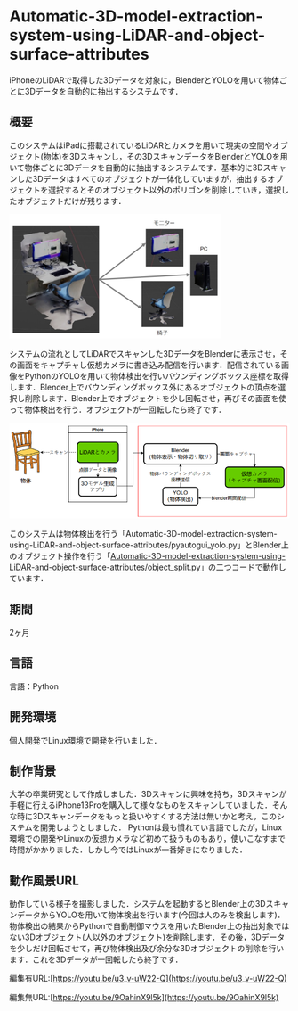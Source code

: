 # Automatic-3D-model-extraction-system-using-LiDAR-and-object-surface-attributes

iPhoneのLiDARで取得した3Dデータを対象に，BlenderとYOLOを用いて物体ごとに3Dデータを自動的に抽出するシステムです．

## 概要

このシステムはiPadに搭載されているLiDARとカメラを用いて現実の空間やオブジェクト(物体)を3Dスキャンし，その3DスキャンデータをBlenderとYOLOを用いて物体ごとに3Dデータを自動的に抽出するシステムです．基本的に3Dスキャンした3Dデータはすべてのオブジェクトが一体化していますが，抽出するオブジェクトを選択するとそのオブジェクト以外のポリゴンを削除していき，選択したオブジェクトだけが残ります．

![エラー](imge/split.png)

システムの流れとしてLiDARでスキャンした3DデータをBlenderに表示させ，その画面をキャプチャし仮想カメラに書き込み配信を行います．配信されている画像をPythonのYOLOを用いて物体検出を行いバウンディングボックス座標を取得します．Blender上でバウンディングボックス外にあるオブジェクトの頂点を選択し削除します．Blender上でオブジェクトを少し回転させ，再びその画面を使って物体検出を行う．オブジェクトが一回転したら終了です．

![エラー](imge/abstract.png)

このシステムは物体検出を行う「Automatic-3D-model-extraction-system-using-LiDAR-and-object-surface-attributes/pyautogui_yolo.py」とBlender上のオブジェクト操作を行う「[Automatic-3D-model-extraction-system-using-LiDAR-and-object-surface-attributes/object_split.py](https://github.com/TasitenREL/Automatic-3D-model-extraction-system-using-LiDAR-and-object-surface-attributes/blob/main/object_split.py)」の二つコードで動作しています．

## 期間
2ヶ月

## 言語
言語：Python

## 開発環境
個人開発でLinux環境で開発を行いました．

## 制作背景
大学の卒業研究として作成しました．3Dスキャンに興味を持ち，3Dスキャンが手軽に行えるiPhone13Proを購入して様々なものをスキャンしていました．そんな時に3Dスキャンデータをもっと扱いやすくする方法は無いかと考え，このシステムを開発しようとしました．
Pythonは最も慣れてい言語でしたが，Linux環境での開発やLinuxの仮想カメラなど初めて扱うものもあり，使いこなすまで時間がかかりました．しかし今ではLinuxが一番好きになりました．

## 動作風景URL
動作している様子を撮影しました．システムを起動するとBlender上の3DスキャンデータからYOLOを用いて物体検出を行います(今回は人のみを検出します)．物体検出の結果からPythonで自動制御マウスを用いたBlender上の抽出対象ではない3Dオブジェクト(人以外のオブジェクト)を削除します．その後，3Dデータを少しだけ回転させて，再び物体検出及び余分な3Dオブジェクトの削除を行います．これを3Dデータが一回転したら終了です．

編集有URL:[https://youtu.be/u3_v-uW22-Q](https://youtu.be/u3_v-uW22-Q)

編集無URL:[https://youtu.be/9OahinX9l5k](https://youtu.be/9OahinX9l5k)

